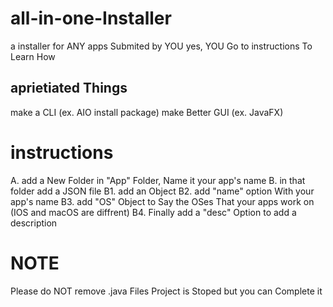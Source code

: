 # all-in-one-Installer
a installer for ANY apps Submited by YOU
yes, YOU Go to instructions To Learn How

## aprietiated Things

make a CLI (ex. AIO install package)
make Better GUI (ex. JavaFX)

# instructions
A. add a New Folder in "App" Folder, Name it your app's name
B. in that folder add a JSON file
  B1. add an Object
  B2. add "name" option With your app's name
  B3. add "OS" Object to Say the OSes That your apps work on (IOS and macOS are diffrent)
  B4. Finally add a "desc" Option to add a description

# NOTE

Please do NOT remove .java Files 
Project is Stoped but you can Complete it

